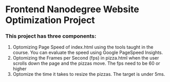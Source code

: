 # Frontend Nanodegree Website Optimization Project

### This project has three components:

1. Optomizing Page Speed of index.html using the tools taught in the course. You can evaluate the speed using Google PageSpeed Insights.
2. Optomizing the Frames per Second (fps) in pizza.html when the user scrolls down the page and the pizzas move. The fps need to be 60 or higher
3. Optomize the time it takes to resize the pizzas. The target is under 5ms.
